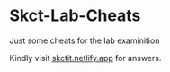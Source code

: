 # Skct-Lab-Cheats
Just some cheats for the lab examinition

Kindly visit [skctit.netlify.app](skctit.netlify.app) for answers.
